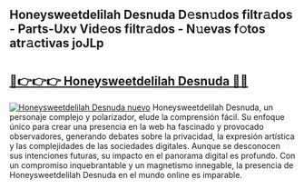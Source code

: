## Honeysweetdelilah Desnuda D𝚎sn𝚞dos filtr𝚊dos - Parts-Uxv Vid𝚎os filtr𝚊dos - N𝚞evas f𝚘tos atr𝚊ctivas joJLp

# <h2><a href="http://mb9akz.tromn.icu/?c=Honeysweetdelilah+Desnuda">🔗👉👉👉 Honeysweetdelilah Desnuda 🔗🔗</a></h2>

[![Honeysweetdelilah Desnuda nuevo](https://i.imgur.com/pEAQMta.gif)](http://mb9akz.tromn.icu/?c=Honeysweetdelilah+Desnuda)
Honeysweetdelilah Desnuda, un personaje complejo y polarizador, elude la comprensión fácil. Su enfoque único para crear una presencia en la web ha fascinado y provocado observadores, generando debates sobre la privacidad, la expresión artística y las complejidades de las sociedades digitales. Aunque se desconocen sus intenciones futuras, su impacto en el panorama digital es profundo. Con un compromiso inquebrantable y un magnetismo innegable, la presencia de Honeysweetdelilah Desnuda en el mundo online es imparable.
